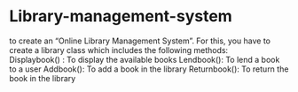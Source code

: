 # Library-management-system
 to create an “Online Library Management System”. For this, you have to create a library class which includes the following methods:  
 Displaybook() : To display the available books 
 Lendbook(): To lend a book to a user 
 Addbook(): To add a book in the library
 Returnbook(): To return the book in the library
